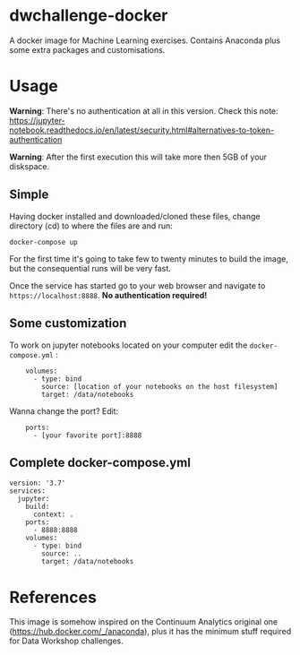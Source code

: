 # dwchallenge-docker
A docker image for Machine Learning exercises. Contains Anaconda plus some extra packages and customisations.

# Usage

**Warning**: There's no authentication at all in this version. Check this note: https://jupyter-notebook.readthedocs.io/en/latest/security.html#alternatives-to-token-authentication

**Warning**: After the first execution this will take more then 5GB of your diskspace.

## Simple

Having docker installed and downloaded/cloned these files, change directory (cd) to where the files are and run:
```
docker-compose up
```

For the first time it's going to take few to twenty minutes to build the image, but the consequential runs will be very fast.

Once the service has started go to your web browser and navigate to `https://localhost:8888`. **No authentication required!**

## Some customization

To work on jupyter notebooks located on your computer edit the `docker-compose.yml` :
```
    volumes:
      - type: bind
        source: [location of your notebooks on the host filesystem]
        target: /data/notebooks
```

Wanna change the port? Edit:
```
    ports:
      - [your favorite port]:8888
```

## Complete docker-compose.yml
```
version: '3.7'
services:
  jupyter:
    build:
      context: .
    ports:
      - 8888:8888
    volumes:
      - type: bind
        source: ..
        target: /data/notebooks
```

# References

This image is somehow inspired on the Continuum Analytics original one (https://hub.docker.com/_/anaconda), plus it has the minimum stuff required for Data Workshop challenges.
